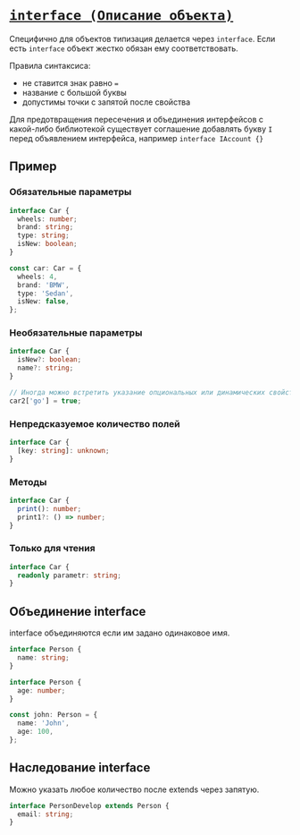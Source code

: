 # [`interface (Описание объекта)`](../index.md)

Специфично для объектов типизация делается через `interface`. Если есть `interface` объект жестко обязан ему соответствовать.

Правила синтаксиса:

- не ставится знак равно `=`
- название с большой буквы
- допустимы точки с запятой после свойства

Для предотвращения пересечения и объединения интерфейсов с какой-либо библиотекой существует соглашение добавлять букву `I` перед объявлением интерфейса, например `interface IAccount {}`

## Пример

### Обязательные параметры

```ts
interface Car {
  wheels: number;
  brand: string;
  type: string;
  isNew: boolean;
}

const car: Car = {
  wheels: 4,
  brand: 'BMW',
  type: 'Sedan',
  isNew: false,
};
```

### Необязательные параметры

```ts
interface Car {
  isNew?: boolean;
  name?: string;
}

// Иногда можно встретить указание опциональных или динамических свойств в скобках для отличия.
car2['go'] = true;
```

### Непредсказуемое количество полей

```ts
interface Car {
  [key: string]: unknown;
}
```

### Методы

```ts
interface Car {
  print(): number;
  print1?: () => number;
}
```

### Только для чтения

```ts
interface Car {
  readonly parametr: string;
}
```

## Объединение interface

interface объединяются если им задано одинаковое имя.

```ts
interface Person {
  name: string;
}

interface Person {
  age: number;
}

const john: Person = {
  name: 'John',
  age: 100,
};
```

## Наследование interface

Можно указать любое количество после extends через запятую.

```ts
interface PersonDevelop extends Person {
  email: string;
}
```

